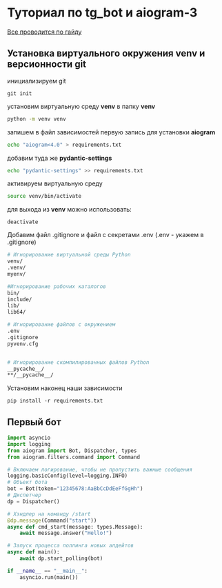 # Туториал по tg_bot и aiogram-3
[Все проводится по гайду](https://mastergroosha.github.io/aiogram-3-guide/)

## Установка виртуального окружения venv и версионности git
инициализируем git
```
git init
```
установим виртуальную среду **venv** в  папку **venv**
```sh
python -m venv venv
```
запишем в файл зависимостей первую запись для установки **aiogram**
```sh
echo "aiogram<4.0" > requirements.txt
```
добавим туда же **pydantic-settings**
```sh
echo "pydantic-settings" >> requirements.txt
```
активируем виртуальную среду
```sh
source venv/bin/activate
```
для выхода из **venv** можно использовать:
```
deactivate
```
Добавим файл .gitignore и файл с секретами .env (.env - укажем в .gitignore)

```sh
# Игнорирование виртуальной среды Python
venv/
.venv/
myenv/

#Игнорирование рабочих каталогов
bin/
include/
lib/
lib64/

# Игнорирование файлов с окружением
.env
.gitignore
pyvenv.cfg


# Игнорирование скомпилированных файлов Python
__pycache__/
**/__pycache__/

```

Установим наконец наши зависимости

```
pip install -r requirements.txt 
```

## Первый бот

```py
import asyncio
import logging
from aiogram import Bot, Dispatcher, types
from aiogram.filters.command import Command

# Включаем логирование, чтобы не пропустить важные сообщения
logging.basicConfig(level=logging.INFO)
# Объект бота
bot = Bot(token="12345678:AaBbCcDdEeFfGgHh")
# Диспетчер
dp = Dispatcher()

# Хэндлер на команду /start
@dp.message(Command("start"))
async def cmd_start(message: types.Message):
    await message.answer("Hello!")

# Запуск процесса поллинга новых апдейтов
async def main():
    await dp.start_polling(bot)

if __name__ == "__main__":
    asyncio.run(main())
```